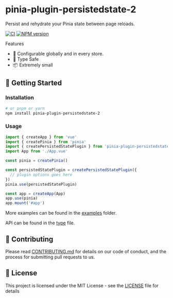 # pinia-plugin-persistedstate-2

Persist and rehydrate your Pinia state between page reloads.

[![CI](https://github.com/soc221b/pinia-plugin-persistedstate-2/actions/workflows/ci.yml/badge.svg?branch=main)](https://github.com/soc221b/pinia-plugin-persistedstate-2/actions/workflows/ci.yml)
[![NPM version](https://img.shields.io/npm/v/pinia-plugin-persistedstate-2.svg)](https://www.npmjs.com/package/pinia-plugin-persistedstate-2)

Features

- 🎨 Configurable globally and in every store.
- 💪 Type Safe
- 📦 Extremely small

## 🚀 Getting Started

### Installation

```sh
# or pnpm or yarn
npm install pinia-plugin-persistedstate-2
```

### Usage

```ts
import { createApp } from 'vue'
import { createPinia } from 'pinia'
import { createPersistedStatePlugin } from 'pinia-plugin-persistedstate-2'
import App from './App.vue'

const pinia = createPinia()

const persistedStatePlugin = createPersistedStatePlugin({
  // plugin options goes here
})
pinia.use(persistedStatePlugin)

const app = createApp(App)
app.use(pinia)
app.mount('#app')
```

More examples can be found in the [examples](./examples) folder.

API can be found in the [type](./src/type.ts) file.

## 🤝 Contributing

Please read [CONTRIBUTING.md](/CONTRIBUTING.md) for details on our code of conduct, and the process for submitting pull
requests to us.

## 📝 License

This project is licensed under the MIT License - see the [LICENSE](/LICENSE) file for details
